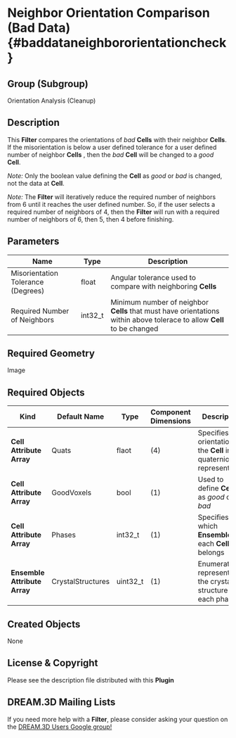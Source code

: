 Neighbor Orientation Comparison (Bad Data) {#baddataneighbororientationcheck}
=============

## Group (Subgroup) ##
Orientation Analysis (Cleanup)

## Description ##
This **Filter** compares the orientations of *bad* **Cells** with their neighbor **Cells**.  If the misorientation is below a user defined tolerance for a user defined number of neighbor **Cells** , then the *bad* **Cell** will be changed to a *good* **Cell**.

*Note:* Only the boolean value defining the **Cell** as *good* or *bad* is changed, not the data at **Cell**.

*Note:* The **Filter** will iteratively reduce the required number of neighbors from 6 until it reaches the user defined number. So, if the user selects a required number of neighbors of 4, then the **Filter** will run with a required number of neighbors of 6, then 5, then 4 before finishing.  

## Parameters ##
| Name | Type | Description |
|------|------|------|
| Misorientation Tolerance (Degrees) | float | Angular tolerance used to compare with neighboring **Cells** |
| Required Number of Neighbors | int32_t | Minimum number of neighbor **Cells** that must have orientations within above tolerace to allow **Cell** to be changed |

## Required Geometry ##
Image

## Required Objects ##
| Kind | Default Name | Type | Component Dimensions | Description |
|------|--------------|-------------|---------|-----|
| **Cell Attribute Array** | Quats | flaot | (4) | Specifies the orientation of the **Cell** in quaternion representation |
| **Cell Attribute Array** | GoodVoxels | bool | (1) | Used to define **Cells** as *good* or *bad*  |
| **Cell Attribute Array** | Phases | int32_t | (1) | Specifies to which **Ensemble** each **Cell** belongs |
| **Ensemble Attribute Array** | CrystalStructures | uint32_t | (1) | Enumeration representing the crystal structure for each phase |

## Created Objects ##
None

## License & Copyright ##

Please see the description file distributed with this **Plugin**

## DREAM.3D Mailing Lists ##

If you need more help with a **Filter**, please consider asking your question on the [DREAM.3D Users Google group!](https://groups.google.com/forum/?hl=en#!forum/dream3d-users)


